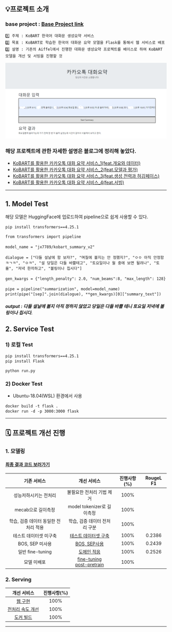 
## 💡프로젝트 소개
###  base project : [Base Project link](https://github.com/AIFFEL-NLP-PROJECT/Aiffelthon)
```
1️⃣ 주제 : KoBART 한국어 대화문 생성요약 서비스
2️⃣ 목표 : KoBART로 학습한 한국어 대화문 요약 모델을 Flask를 통해서 웹 서비스로 배포
3️⃣ 설명 : 기존의 Aiffel에서 진행한 대화문 생성요약 프로젝트를 베이스로 하여 KoBART 모델을 개선 및 서빙을 진행할 것 
```

<img src="img/result_v1.png"/>

### 해당 프로젝트에 관한 자세한 설명은 블로그에 정리해 놓았다.<br>
- [KoBART를 활용한 카카오톡 대화 요약 서비스_1(feat.개요와 데이터)](https://velog.io/@jx7789/%EC%B9%B4%EC%B9%B4%EC%98%A4%ED%86%A1-%EB%8C%80%ED%99%94-%EC%9A%94%EC%95%BD-%EC%84%9C%EB%B9%84%EC%8A%A4-pepkrzfe)<br>
- [KoBART를 활용한 카카오톡 대화 요약 서비스_2(feat.모델과 평가)](https://velog.io/@jx7789/KoBART%EB%A5%BC-%ED%95%A0%EC%9A%A9%ED%95%9C-%EC%B9%B4%EC%B9%B4%EC%98%A4%ED%86%A1-%EB%8C%80%ED%99%94-%EC%9A%94%EC%95%BD-%EC%84%9C%EB%B9%84%EC%8A%A42feat.%EB%AA%A8%EB%8D%B8%EA%B3%BC-%ED%8F%89%EA%B0%80)
- [KoBART를 활용한 카카오톡 대화 요약 서비스_3(feat.생성 전력과 허깅페이스)](https://velog.io/@jx7789/KoBART%EB%A5%BC-%ED%99%9C%EC%9A%A9%ED%95%9C-%EC%B9%B4%EC%B9%B4%EC%98%A4%ED%86%A1-%EB%8C%80%ED%99%94-%EC%9A%94%EC%95%BD-%EC%84%9C%EB%B9%84%EC%8A%A43feat.%EC%83%9D%EC%84%B1-%EC%A0%84%EB%A0%A5%EA%B3%BC-%ED%97%88%EA%B9%85%ED%8E%98%EC%9D%B4%EC%8A%A4)
- [KoBART를 활용한 카카오톡 대화 요약 서비스_4(feat.서빙)](https://velog.io/@jx7789/KoBART%EB%A5%BC-%ED%99%9C%EC%9A%A9%ED%95%9C-%EC%B9%B4%EC%B9%B4%EC%98%A4%ED%86%A1-%EB%8C%80%ED%99%94-%EC%9A%94%EC%95%BD-%EC%84%9C%EB%B9%84%EC%8A%A44feat.%EC%84%9C%EB%B9%99)

---
## 1. Model Test
해당 모델은 HuggingFace에 업로드하여 pipeline으로 쉽게 사용할 수 있다.
```
pip install transformers==4.25.1
```
```
from transformers import pipeline

model_name = "jx7789/kobart_summary_v2"

dialogue = ["다들 설날에 함 보자?", "며칠에 볼지는 안 정했지?", "ㅇㅇ 아직 안정함ㅋㄱㅋ", "ㅇㅋ", "설 당일은 다들 바쁠테고", "토요일이나 월 중에 보면 될려나", "토욜", "저녁 한끼하고", "볼링이나 칩시다"]

gen_kwargs = {"length_penalty": 2.0, "num_beams":8, "max_length": 128}

pipe = pipeline("summarization", model=model_name)
print(pipe("[sep]".join(dialogue), **gen_kwargs)[0]["summary_text"])
```
##### output : 다들 설날에 볼지 아직 정하지 않았고 당일은 다들 바쁠 테니 토요일 저녁에 볼링이나 칩시다.

## 2. Service Test
### 1) 로컬 Test
```
pip install transformers==4.25.1
pip install Flask 
```
```
python run.py
```
### 2) Docker Test
- Ubuntu-18.04(WSL) 환경에서 사용
```
docker build -t flask .
docker run -d -p 3000:3000 flask
```

---
## 🗓️ 프로젝트 개선 진행
### 1. 모델링
#### [최종 결과 코드 보러가기](https://github.com/jx-dohwan/KoBART_generation_summary_service/blob/main/make_models/KoBART_Summary_v3.ipynb)
|기존 서비스|개선 서비스|진행사항(%)|RougeL F1|
|:---------:|:----------:|:------:|:------:|
|성능저하시키는 전처리|불필요한 전처리 기법 제거|100%||
|mecab으로 길이측정|model tokenizer로 길이측정|100%||
|학습, 검증 데이터 동일한 전처리 적용|학습, 검증 데이터 전처리 구분|100%||
|테스트 데이터셋 미구축|[테스트 데이터셋 구축](https://github.com/jx-dohwan/KoBART_generation_summary_service/blob/main/make_models/kobart_summary.ipynb)|100%|0.2386|
|BOS, SEP 미사용|[BOS, SEP사용](https://github.com/jx-dohwan/KoBART_generation_summary_service/blob/main/make_models/KoBART_Summary_v2.ipynb)|100%|0.2439|
|일반 fine-tuning|[도메인 적응](https://github.com/jx-dohwan/KoBART_generation_summary_service/blob/main/make_models/domain_adaptation.ipynb)|100%|0.2526|
|모델 미배포|[fine-tuning](https://huggingface.co/jx7789/kobart_summary_v3)<br>[post-pretrain](https://huggingface.co/jx7789/kobart_post_pratrain)|100%||

### 2. Serving
개선 서비스|진행사항(%)|
|:----------:|:------:|
|[웹 구현](https://github.com/jx-dohwan/KoBART_generation_summary_service/tree/main/Serving)|100%|
|[전처리 속도 개선](https://github.com/jx-dohwan/KoBART_generation_summary_service/blob/main/Serving/preprocessor.py)|100%|
|[도커 빌드](https://github.com/jx-dohwan/KoBART_generation_summary_service/blob/main/Serving/Dockerfile)|100%|



---
